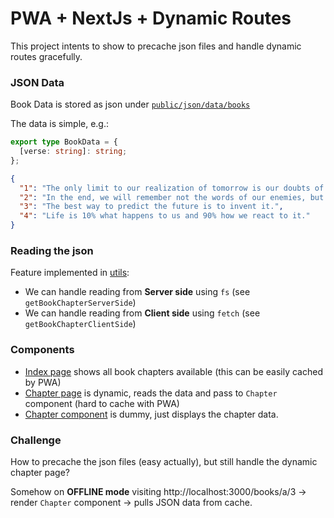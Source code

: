 # PWA + NextJs + Dynamic Routes

This project intents to show to precache json files and handle dynamic routes gracefully.

### JSON Data

Book Data is stored as json under [`public/json/data/books`](public/json/data/books/)

The data is simple, e.g.:

```ts
export type BookData = {
  [verse: string]: string;
};
```

```json
{
  "1": "The only limit to our realization of tomorrow is our doubts of today.",
  "2": "In the end, we will remember not the words of our enemies, but the silence of our friends.",
  "3": "The best way to predict the future is to invent it.",
  "4": "Life is 10% what happens to us and 90% how we react to it."
}
```

### Reading the json

Feature implemented in [utils](./src/app/utils.ts):

- We can handle reading from **Server side** using `fs` (see `getBookChapterServerSide`)
- We can handle reading from **Client side** using `fetch` (see `getBookChapterClientSide`)

### Components

- [Index page](./src/app/page.tsx) shows all book chapters available (this can be easily cached by PWA)
- [Chapter page](./src/app/books/[book]/[chapter]/page.tsx) is dynamic, reads the data and pass to `Chapter` component (hard to cache with PWA)
- [Chapter component](./src/app/components/Chapter.tsx) is dummy, just displays the chapter data.

### Challenge

How to precache the json files (easy actually), but still handle the dynamic chapter page?

Somehow on **OFFLINE mode** visiting http://localhost:3000/books/a/3 -> render `Chapter` component -> pulls JSON data from cache.

